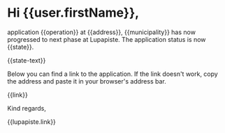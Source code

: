 # Hi {{user.firstName}},

application {{operation}} at {{address}}, {{municipality}} has now progressed to next phase at Lupapiste. The application status is now {{state}}.

{{state-text}}

Below you can find a link to the application. If the link doesn't work, copy the address and paste it in your browser's address bar.

{{link}}

Kind regards,

{{lupapiste.link}}
